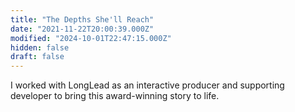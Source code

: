 ```yaml
---
title: "The Depths She'll Reach"
date: "2021-11-22T20:00:39.000Z"
modified: "2024-10-01T22:47:15.000Z"
hidden: false
draft: false
---
```

I worked with LongLead as an interactive producer and supporting developer to bring this award-winning story to life.
